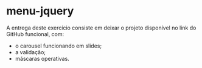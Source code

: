 # menu-jquery

A entrega deste exercício consiste em deixar o projeto disponível no link do GitHub funcional, com:

<ul>
  <li>o carousel funcionando em slides;</li>
  <li>a validação;</li>
  <li>máscaras operativas.</li>
</ul>
